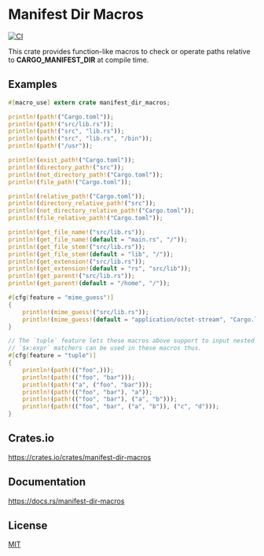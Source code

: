 Manifest Dir Macros
====================

[![CI](https://github.com/magiclen/manifest-dir-macros/actions/workflows/ci.yml/badge.svg)](https://github.com/magiclen/manifest-dir-macros/actions/workflows/ci.yml)

This crate provides function-like macros to check or operate paths relative to **CARGO_MANIFEST_DIR** at compile time.

## Examples

```rust
#[macro_use] extern crate manifest_dir_macros;

println!(path!("Cargo.toml"));
println!(path!("src/lib.rs"));
println!(path!("src", "lib.rs"));
println!(path!("src", "lib.rs", "/bin"));
println!(path!("/usr"));

println!(exist_path!("Cargo.toml"));
println!(directory_path!("src"));
println!(not_directory_path!("Cargo.toml"));
println!(file_path!("Cargo.toml"));

println!(relative_path!("Cargo.toml"));
println!(directory_relative_path!("src"));
println!(not_directory_relative_path!("Cargo.toml"));
println!(file_relative_path!("Cargo.toml"));

println!(get_file_name!("src/lib.rs"));
println!(get_file_name!(default = "main.rs", "/"));
println!(get_file_stem!("src/lib.rs"));
println!(get_file_stem!(default = "lib", "/"));
println!(get_extension!("src/lib.rs"));
println!(get_extension!(default = "rs", "src/lib"));
println!(get_parent!("src/lib.rs"));
println!(get_parent!(default = "/home", "/"));

#[cfg(feature = "mime_guess")]
{
    println!(mime_guess!("src/lib.rs"));
    println!(mime_guess!(default = "application/octet-stream", "Cargo.lock"));
}

// The `tuple` feature lets these macros above support to input nested literal string tuples, which is useful when you want to use these macros inside a `macro_rule!` macro and concatenate with other literal strings.
// `$x:expr` matchers can be used in these macros thus.
#[cfg(feature = "tuple")]
{
    println!(path!(("foo",)));
    println!(path!(("foo", "bar")));
    println!(path!("a", ("foo", "bar")));
    println!(path!(("foo", "bar"), "a"));
    println!(path!(("foo", "bar"), ("a", "b")));
    println!(path!(("foo", "bar", ("a", "b")), ("c", "d")));
}
```

## Crates.io

https://crates.io/crates/manifest-dir-macros

## Documentation

https://docs.rs/manifest-dir-macros

## License

[MIT](LICENSE)
